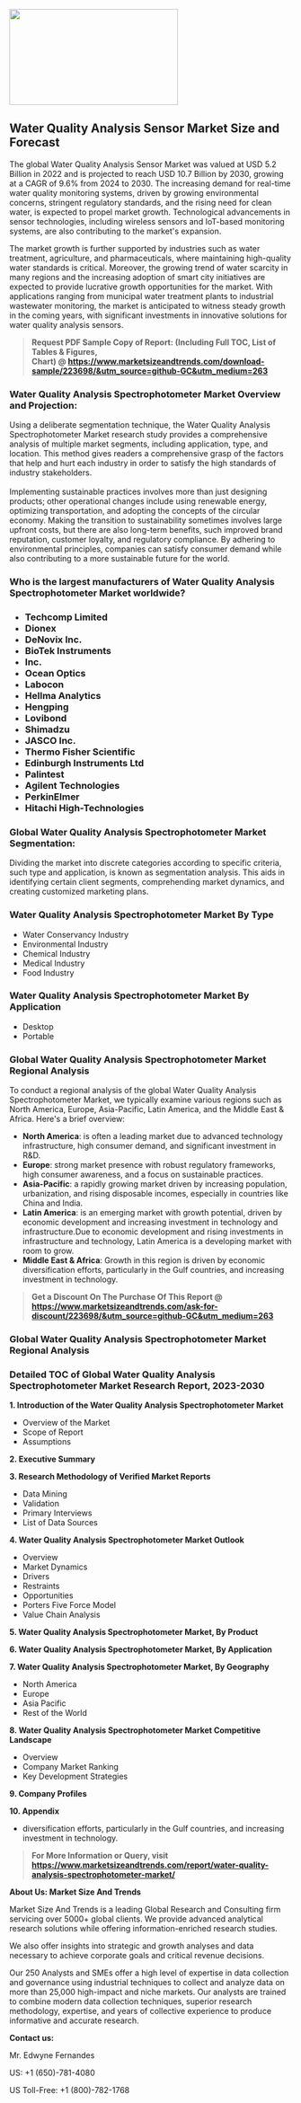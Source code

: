 <p><img class="alignnone size-medium wp-image-20088" src="https://ffe5etoiles.com/wp-content/uploads/2024/12/MST1-300x171.png" alt="" width="300" height="171" /></p><h2>Water Quality Analysis Sensor Market Size and Forecast</h2><p>The global Water Quality Analysis Sensor Market was valued at USD 5.2 Billion in 2022 and is projected to reach USD 10.7 Billion by 2030, growing at a CAGR of 9.6% from 2024 to 2030. The increasing demand for real-time water quality monitoring systems, driven by growing environmental concerns, stringent regulatory standards, and the rising need for clean water, is expected to propel market growth. Technological advancements in sensor technologies, including wireless sensors and IoT-based monitoring systems, are also contributing to the market's expansion.</p><p>The market growth is further supported by industries such as water treatment, agriculture, and pharmaceuticals, where maintaining high-quality water standards is critical. Moreover, the growing trend of water scarcity in many regions and the increasing adoption of smart city initiatives are expected to provide lucrative growth opportunities for the market. With applications ranging from municipal water treatment plants to industrial wastewater monitoring, the market is anticipated to witness steady growth in the coming years, with significant investments in innovative solutions for water quality analysis sensors.</p></p><blockquote id="" class=""><strong>Request PDF Sample Copy of Report: (Including Full TOC, List of Tables &amp; Figures, Chart)&nbsp;@&nbsp;<strong><a href="https://www.marketsizeandtrends.com/download-sample/223698/&utm_source=github-GC&utm_medium=263" target="_blank">https://www.marketsizeandtrends.com/download-sample/223698/&utm_source=github-GC&utm_medium=263</a></strong></strong></blockquote><h3 id="" class="">Water Quality Analysis Spectrophotometer Market&nbsp;Overview and Projection:</h3><p id="" class="">Using a deliberate segmentation technique, the Water Quality Analysis Spectrophotometer Market research study provides a comprehensive analysis of multiple market segments, including application, type, and location. This method gives readers a comprehensive grasp of the factors that help and hurt each industry in order to satisfy the high standards of industry stakeholders. <br /> <br />Implementing sustainable practices involves more than just designing products; other operational changes include using renewable energy, optimizing transportation, and adopting the concepts of the circular economy. Making the transition to sustainability sometimes involves large upfront costs, but there are also long-term benefits, such improved brand reputation, customer loyalty, and regulatory compliance. By adhering to environmental principles, companies can satisfy consumer demand while also contributing to a more sustainable future for the world.</p><h3 id="" class="">Who is the largest manufacturers of&nbsp;Water Quality Analysis Spectrophotometer Market worldwide?</h3><h3 class=""><p><ul><li>Techcomp Limited </li><li> Dionex </li><li> DeNovix Inc. </li><li> BioTek Instruments </li><li> Inc. </li><li> Ocean Optics </li><li> Labocon </li><li> Hellma Analytics </li><li> Hengping </li><li> Lovibond </li><li> Shimadzu </li><li> JASCO Inc. </li><li> Thermo Fisher Scientific </li><li> Edinburgh Instruments Ltd </li><li> Palintest </li><li> Agilent Technologies </li><li> PerkinElmer </li><li> Hitachi High-Technologies</li></ul></p></h3><h3 id="" class="">Global&nbsp;Water Quality Analysis Spectrophotometer Market Segmentation:</h3><p id="" class="">Dividing the market into discrete categories according to specific criteria, such type and application, is known as segmentation analysis. This aids in identifying certain client segments, comprehending market dynamics, and creating customized marketing plans.</p><h3 id="" class="">Water Quality Analysis Spectrophotometer Market&nbsp;By Type</h3><p><p><ul><li>Water Conservancy Industry</li><li> Environmental Industry</li><li> Chemical Industry</li><li> Medical Industry</li><li> Food Industry</p></li></ul></p></p><h3 id="" class="">Water Quality Analysis Spectrophotometer Market&nbsp;By Application</h3><p class=""><p><ul><li>Desktop</li><li> Portable</li></ul></p></p><h3 id="" class="">Global Water Quality Analysis Spectrophotometer Market Regional Analysis</h3><p id="" class="">To conduct a regional analysis of the global Water Quality Analysis Spectrophotometer Market, we typically examine various regions such as North America, Europe, Asia-Pacific, Latin America, and the Middle East &amp; Africa. Here's a brief overview:</p><ul><li><strong>North America</strong>: is often a leading market due to advanced technology infrastructure, high consumer demand, and significant investment in R&amp;D.</li><li><strong>Europe</strong>: strong market presence with robust regulatory frameworks, high consumer awareness, and a focus on sustainable practices.</li><li><strong>Asia-Pacific</strong>: a rapidly growing market driven by increasing population, urbanization, and rising disposable incomes, especially in countries like China and India.</li><li><strong>Latin America</strong>: is an emerging market with growth potential, driven by economic development and increasing investment in technology and infrastructure.Due to economic development and rising investments in infrastructure and technology, Latin America is a developing market with room to grow.</li><li><strong>Middle East &amp; Africa</strong>: Growth in this region is driven by economic diversification efforts, particularly in the Gulf countries, and increasing investment in technology.</li></ul><blockquote id="" class=""><strong>Get a Discount On The Purchase Of This Report @ <strong><a href="https://www.marketsizeandtrends.com/ask-for-discount/223698/&utm_source=github-GC&utm_medium=263" target="_blank">https://www.marketsizeandtrends.com/ask-for-discount/223698/&utm_source=github-GC&utm_medium=263</a></strong></strong></blockquote><h3 id="" class="">Global Water Quality Analysis Spectrophotometer Market Regional Analysis</h3><h3 id="" class="">Detailed TOC of Global Water Quality Analysis Spectrophotometer Market Research Report, 2023-2030</h3><p id="" class=""><strong>1. Introduction of the Water Quality Analysis Spectrophotometer Market</strong></p><ul><li>Overview of the Market</li><li>Scope of Report</li><li>Assumptions</li></ul><p id="" class=""><strong>2. Executive Summary</strong></p><p id="" class=""><strong>3. Research Methodology of Verified Market Reports</strong></p><ul><li>Data Mining</li><li>Validation</li><li>Primary Interviews</li><li>List of Data Sources</li></ul><p id="" class=""><strong>4. Water Quality Analysis Spectrophotometer Market Outlook</strong></p><ul><li>Overview</li><li>Market Dynamics</li><li>Drivers</li><li>Restraints</li><li>Opportunities</li><li>Porters Five Force Model</li><li>Value Chain Analysis</li></ul><p id="" class=""><strong>5. Water Quality Analysis Spectrophotometer Market, By Product</strong></p><p id="" class=""><strong>6. Water Quality Analysis Spectrophotometer Market, By Application</strong></p><p id="" class=""><strong>7. Water Quality Analysis Spectrophotometer Market, By Geography</strong></p><ul><li>North America</li><li>Europe</li><li>Asia Pacific</li><li>Rest of the World</li></ul><p id="" class=""><strong>8. Water Quality Analysis Spectrophotometer Market Competitive Landscape</strong></p><ul><li>Overview</li><li>Company Market Ranking</li><li>Key Development Strategies</li></ul><p id="" class=""><strong>9. Company Profiles</strong></p><p id="" class=""><strong>10. Appendix</strong></p><ul><li>diversification efforts, particularly in the Gulf countries, and increasing investment in technology.</li></ul><blockquote id="" class=""><strong>For More Information or Query, visit <strong><strong><a href="https://www.marketsizeandtrends.com/report/water-quality-analysis-spectrophotometer-market/" target="_blank">https://www.marketsizeandtrends.com/report/water-quality-analysis-spectrophotometer-market/</a></strong></strong></strong></blockquote><p id="" class=""><strong>About Us: Market Size And Trends</strong></p><p id="" class="">Market Size And Trends is a leading Global Research and Consulting firm servicing over 5000+ global clients. We provide advanced analytical research solutions while offering information-enriched research studies.</p><p id="" class="">We also offer insights into strategic and growth analyses and data necessary to achieve corporate goals and critical revenue decisions.</p><p id="" class="">Our 250 Analysts and SMEs offer a high level of expertise in data collection and governance using industrial techniques to collect and analyze data on more than 25,000 high-impact and niche markets. Our analysts are trained to combine modern data collection techniques, superior research methodology, expertise, and years of collective experience to produce informative and accurate research.</p><p id="" class=""><strong>Contact us:</strong></p><p id="" class="">Mr. Edwyne Fernandes</p><p id="" class="">US: +1 (650)-781-4080</p><p id="" class="">US Toll-Free: +1 (800)-782-1768</p>
